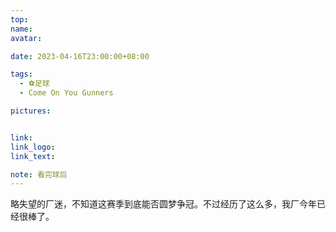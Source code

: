 ```yaml
---
top:
name: 
avatar:

date: 2023-04-16T23:00:00+08:00

tags:
  - ⚽️足球
  - Come On You Gunners

pictures:


link: 
link_logo:
link_text: 

note: 看完球后
---
```

略失望的厂迷，不知道这赛季到底能否圆梦争冠。不过经历了这么多，我厂今年已经很棒了。

